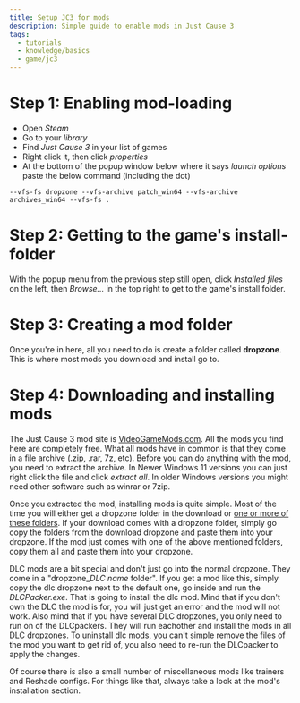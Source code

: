 ```yaml
---
title: Setup JC3 for mods
description: Simple guide to enable mods in Just Cause 3
tags:
  - tutorials
  - knowledge/basics
  - game/jc3
---
```

# Step 1: Enabling mod-loading

- Open *Steam*
- Go to your *library*
- Find *Just Cause 3* in your list of games
- Right click it, then click *properties*
- At the bottom of the popup window below where it says *launch options* paste the below command (including the dot)

`--vfs-fs dropzone --vfs-archive patch_win64 --vfs-archive archives_win64 --vfs-fs .`

# Step 2: Getting to the game's install-folder

With the popup menu from the previous step still open, click *Installed files* on the left, then *Browse...* in the top right to get to the game's install folder.

# Step 3: Creating a mod folder

Once you're in here, all you need to do is create a folder called **dropzone**. This is where most mods you download and install go to.

# Step 4: Downloading and installing mods

The Just Cause 3 mod site is [VideoGameMods.com](https://videogamemods.com/justcause3/). All the mods you find here are completely free. What all mods have in common is that they come in a file archive (.zip, .rar, 7z, etc). Before you can do anything with the mod, you need to extract the archive. In Newer Windows 11 versions you can just right click the file and click *extract all*. In older Windows versions you might need other software such as winrar or 7zip.

Once you extracted the mod, installing mods is quite simple. Most of the time you will either get a dropzone folder in the download or [one or more of these folders](files/jc3/overview.md).
If your download comes with a dropzone folder, simply go copy the folders from the download dropzone and paste them into your dropzone. If the mod just comes with one of the above mentioned folders, copy them all and paste them into your dropzone.

DLC mods are a bit special and don't just go into the normal dropzone. 
They come in a "dropzone_*DLC name* folder". If you get a mod like this, simply copy the dlc dropzone next to the default one, go inside and run the *DLCPacker.exe*. That is going to install the dlc mod. 
Mind that if you don't own the DLC the mod is for, you will just get an error and the mod will not work. Also mind that if you have several DLC dropzones, you only need to run on of the DLCpackers. They will run eachother and install the mods in all DLC dropzones.
To uninstall dlc mods, you can't simple remove the files of the mod you want to get rid of, you also need to re-run the DLCpacker to apply the changes.

Of course there is also a small number of miscellaneous mods like trainers and Reshade configs. For things like that, always take a look at the mod's installation section.